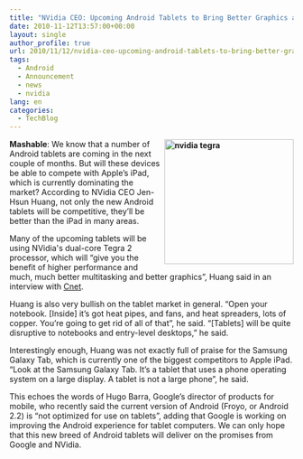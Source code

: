 ```yaml
---
title: "NVidia CEO: Upcoming Android Tablets to Bring Better Graphics and Multitasking"
date: 2010-11-12T13:57:00+00:00
layout: single
author_profile: true
url: 2010/11/12/nvidia-ceo-upcoming-android-tablets-to-bring-better-graphics-and-multitasking/
tags:
  - Android
  - Announcement
  - news
  - nvidia
lang: en
categories: 
  - TechBlog
---
```

**[<img title="nvidia tegra" border="0" alt="nvidia tegra" align="right" src="http://lh5.ggpht.com/_vaUVXcmC3OI/TN1Aqk4ZCVI/AAAAAAAADJQ/O8Z4DpLOZPI/nvidia%20tegra_thumb%5B1%5D.jpg?imgmax=800" width="229" height="221" />](http://lh4.ggpht.com/_vaUVXcmC3OI/TN1ApWE9gcI/AAAAAAAADJM/r8M7OvNg_6M/s1600-h/nvidia%20tegra%5B3%5D.jpg)Mashable**: We know that a number of Android tablets are coming in the next couple of months. But will these devices be able to compete with Apple’s iPad, which is currently dominating the market? According to NVidia CEO Jen-Hsun Huang, not only the new Android tablets will be competitive, they’ll be better than the iPad in many areas. 

Many of the upcoming tablets will be using NVidia's dual-core Tegra 2 processor, which will “give you the benefit of higher performance and much, much better multitasking and better graphics”, Huang said in an interview with [Cnet](http://news.cnet.com/8301-13924_3-20022471-64.html?part=rss&subj=news&tag=2547-1_3-0-20).

Huang is also very bullish on the tablet market in general. “Open your notebook. [Inside] it’s got heat pipes, and fans, and heat spreaders, lots of copper. You’re going to get rid of all of that”, he said. “[Tablets] will be quite disruptive to notebooks and entry-level desktops,” he said.

Interestingly enough, Huang was not exactly full of praise for the Samsung Galaxy Tab, which is currently one of the biggest competitors to Apple iPad. “Look at the Samsung Galaxy Tab. It’s a tablet that uses a phone operating system on a large display. A tablet is not a large phone”, he said.

This echoes the words of Hugo Barra, Google’s director of products for mobile, who recently said the current version of Android (Froyo, or Android 2.2) is “not optimized for use on tablets”, adding that Google is working on improving the Android experience for tablet computers. We can only hope that this new breed of Android tablets will deliver on the promises from Google and NVidia.